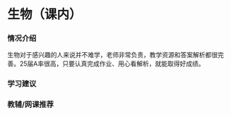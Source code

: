 # 生物（课内）
### 情况介绍
生物对于感兴趣的人来说并不难学，老师非常负责，教学资源和答案解析都很完善。25届A率很高，只要认真完成作业、用心看解析，就能取得好成绩。

### 学习建议


### 教辅/网课推荐
